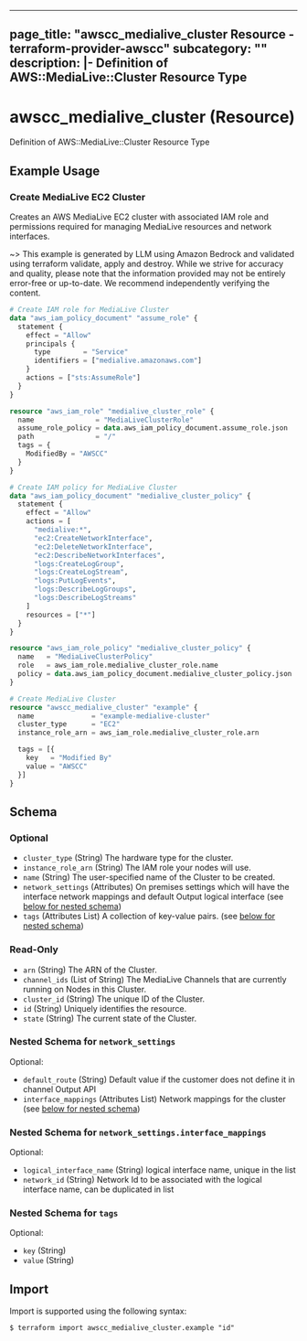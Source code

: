 
---
page_title: "awscc_medialive_cluster Resource - terraform-provider-awscc"
subcategory: ""
description: |-
  Definition of AWS::MediaLive::Cluster Resource Type
---

# awscc_medialive_cluster (Resource)

Definition of AWS::MediaLive::Cluster Resource Type

## Example Usage

### Create MediaLive EC2 Cluster

Creates an AWS MediaLive EC2 cluster with associated IAM role and permissions required for managing MediaLive resources and network interfaces.

~> This example is generated by LLM using Amazon Bedrock and validated using terraform validate, apply and destroy. While we strive for accuracy and quality, please note that the information provided may not be entirely error-free or up-to-date. We recommend independently verifying the content.

```terraform
# Create IAM role for MediaLive Cluster
data "aws_iam_policy_document" "assume_role" {
  statement {
    effect = "Allow"
    principals {
      type        = "Service"
      identifiers = ["medialive.amazonaws.com"]
    }
    actions = ["sts:AssumeRole"]
  }
}

resource "aws_iam_role" "medialive_cluster_role" {
  name               = "MediaLiveClusterRole"
  assume_role_policy = data.aws_iam_policy_document.assume_role.json
  path               = "/"
  tags = {
    ModifiedBy = "AWSCC"
  }
}

# Create IAM policy for MediaLive Cluster
data "aws_iam_policy_document" "medialive_cluster_policy" {
  statement {
    effect = "Allow"
    actions = [
      "medialive:*",
      "ec2:CreateNetworkInterface",
      "ec2:DeleteNetworkInterface",
      "ec2:DescribeNetworkInterfaces",
      "logs:CreateLogGroup",
      "logs:CreateLogStream",
      "logs:PutLogEvents",
      "logs:DescribeLogGroups",
      "logs:DescribeLogStreams"
    ]
    resources = ["*"]
  }
}

resource "aws_iam_role_policy" "medialive_cluster_policy" {
  name   = "MediaLiveClusterPolicy"
  role   = aws_iam_role.medialive_cluster_role.name
  policy = data.aws_iam_policy_document.medialive_cluster_policy.json
}

# Create MediaLive Cluster
resource "awscc_medialive_cluster" "example" {
  name              = "example-medialive-cluster"
  cluster_type      = "EC2"
  instance_role_arn = aws_iam_role.medialive_cluster_role.arn

  tags = [{
    key   = "Modified By"
    value = "AWSCC"
  }]
}
```

<!-- schema generated by tfplugindocs -->
## Schema

### Optional

- `cluster_type` (String) The hardware type for the cluster.
- `instance_role_arn` (String) The IAM role your nodes will use.
- `name` (String) The user-specified name of the Cluster to be created.
- `network_settings` (Attributes) On premises settings which will have the interface network mappings and default Output logical interface (see [below for nested schema](#nestedatt--network_settings))
- `tags` (Attributes List) A collection of key-value pairs. (see [below for nested schema](#nestedatt--tags))

### Read-Only

- `arn` (String) The ARN of the Cluster.
- `channel_ids` (List of String) The MediaLive Channels that are currently running on Nodes in this Cluster.
- `cluster_id` (String) The unique ID of the Cluster.
- `id` (String) Uniquely identifies the resource.
- `state` (String) The current state of the Cluster.

<a id="nestedatt--network_settings"></a>
### Nested Schema for `network_settings`

Optional:

- `default_route` (String) Default value if the customer does not define it in channel Output API
- `interface_mappings` (Attributes List) Network mappings for the cluster (see [below for nested schema](#nestedatt--network_settings--interface_mappings))

<a id="nestedatt--network_settings--interface_mappings"></a>
### Nested Schema for `network_settings.interface_mappings`

Optional:

- `logical_interface_name` (String) logical interface name, unique in the list
- `network_id` (String) Network Id to be associated with the logical interface name, can be duplicated in list



<a id="nestedatt--tags"></a>
### Nested Schema for `tags`

Optional:

- `key` (String)
- `value` (String)

## Import

Import is supported using the following syntax:

```shell
$ terraform import awscc_medialive_cluster.example "id"
```

